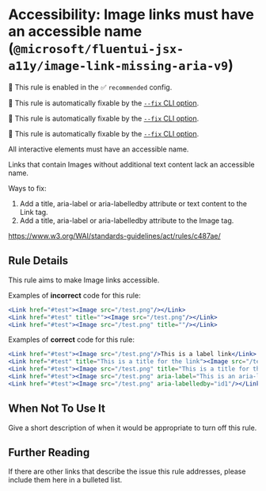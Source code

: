 # Accessibility: Image links must have an accessible name (`@microsoft/fluentui-jsx-a11y/image-link-missing-aria-v9`)

💼 This rule is enabled in the ✅ `recommended` config.

🔧 This rule is automatically fixable by the [`--fix` CLI option](https://eslint.org/docs/latest/user-guide/command-line-interface#--fix).

<!-- end auto-generated rule header -->

🔧 This rule is automatically fixable by the [`--fix` CLI option](https://eslint.org/docs/latest/user-guide/command-line-interface#--fix).

<!-- end auto-generated rule header -->

🔧 This rule is automatically fixable by the [`--fix` CLI option](https://eslint.org/docs/latest/user-guide/command-line-interface#--fix).

All interactive elements must have an accessible name.

Links that contain Images without additional text content lack an accessible name.

Ways to fix:

1. Add a title, aria-label or aria-labelledby attribute or text content to the Link tag.
2. Add a title, aria-label or aria-labelledby attribute to the Image tag.

<https://www.w3.org/WAI/standards-guidelines/act/rules/c487ae/>

## Rule Details

This rule aims to make Image links accessible.

Examples of **incorrect** code for this rule:

```jsx
<Link href="#test"><Image src="/test.png"/></Link>
<Link href="#test" title=""><Image src="/test.png"/></Link>
<Link href="#test"><Image src="/test.png" title=""/></Link>
```

Examples of **correct** code for this rule:

```jsx
<Link href="#test"><Image src="/test.png"/>This is a label link</Link>
<Link href="#test" title="This is a title for the link"><Image src="/test.png"/></Link>
<Link href="#test"><Image src="/test.png" title="This is a title for the image link"/></Link>
<Link href="#test"><Image src="/test.png" aria-label="This is an aria-label for the image link"/></Link>
<Link href="#test"><Image src="/test.png" aria-labelledby="id1"/></Link>
```

## When Not To Use It

Give a short description of when it would be appropriate to turn off this rule.

## Further Reading

If there are other links that describe the issue this rule addresses, please include them here in a bulleted list.
